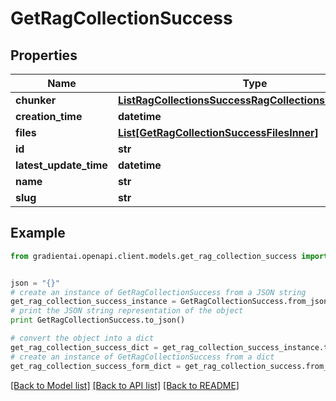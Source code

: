# GetRagCollectionSuccess


## Properties
Name | Type | Description | Notes
------------ | ------------- | ------------- | -------------
**chunker** | [**ListRagCollectionsSuccessRagCollectionsInnerChunker**](ListRagCollectionsSuccessRagCollectionsInnerChunker.md) |  | 
**creation_time** | **datetime** |  | 
**files** | [**List[GetRagCollectionSuccessFilesInner]**](GetRagCollectionSuccessFilesInner.md) |  | 
**id** | **str** |  | 
**latest_update_time** | **datetime** |  | 
**name** | **str** |  | 
**slug** | **str** |  | 

## Example

```python
from gradientai.openapi.client.models.get_rag_collection_success import GetRagCollectionSuccess


json = "{}"
# create an instance of GetRagCollectionSuccess from a JSON string
get_rag_collection_success_instance = GetRagCollectionSuccess.from_json(json)
# print the JSON string representation of the object
print GetRagCollectionSuccess.to_json()

# convert the object into a dict
get_rag_collection_success_dict = get_rag_collection_success_instance.to_dict()
# create an instance of GetRagCollectionSuccess from a dict
get_rag_collection_success_form_dict = get_rag_collection_success.from_dict(get_rag_collection_success_dict)
```
[[Back to Model list]](../README.md#documentation-for-models) [[Back to API list]](../README.md#documentation-for-api-endpoints) [[Back to README]](../README.md)


